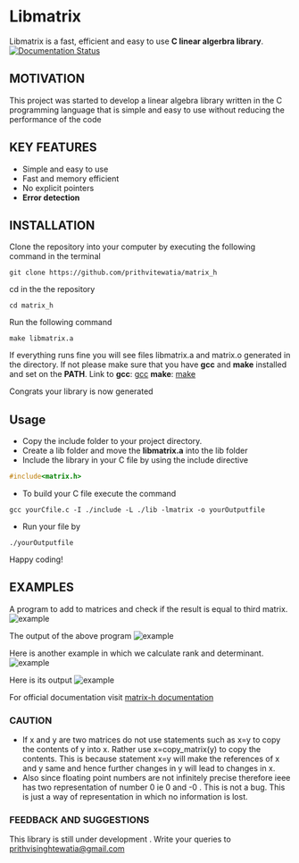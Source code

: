 # Libmatrix

Libmatrix is a fast, efficient and easy to use **C linear algerbra library**.
[![Documentation Status](https://readthedocs.org/projects/matrix-h/badge/?version=latest)](https://matrix-h.readthedocs.io/en/latest/?badge=latest)

## MOTIVATION

This project was started to develop a linear algebra library written in the C programming language
that is simple and easy to use without reducing the performance of the code

## KEY FEATURES

- Simple and easy to use
- Fast and memory efficient
- No explicit pointers
- **Error detection**

## INSTALLATION

Clone the repository into your computer by executing the following command in the terminal 
```
git clone https://github.com/prithvitewatia/matrix_h
```

cd in the the repository
```
cd matrix_h
```

Run the following command
```
make libmatrix.a
```

If everything runs fine you will see files libmatrix.a and matrix.o generated in the directory.
If not please make sure that you have **gcc** and **make** installed and set on the **PATH**.
Link to
**gcc**: [gcc](https://sourceforge.net/projects/mingw-w64/)
**make**: [make](https://sourceforge.net/projects/gnuwin32/files/make/3.81/make-3.81.exe/download?use_mirror=excellmedia&download=)

Congrats your library is now generated

## Usage
- Copy the include folder to your project directory.
- Create a lib folder and move the **libmatrix.a** into the lib folder
- Include the library in your C file by using the include directive
```C
#include<matrix.h>
```
- To build your C file execute the command
```
gcc yourCfile.c -I ./include -L ./lib -lmatrix -o yourOutputfile
```
- Run your file by
```
./yourOutputfile
```

Happy coding!

## EXAMPLES

A program to add to matrices and check if the result is equal to third matrix.
![example](https://github.com/prithvitewatia/matrix_h/blob/master/doc_images/matrix_add_example_code.png?raw=true)

The output of the above program
![example](https://github.com/prithvitewatia/matrix_h/blob/master/doc_images/matrix_add_output.png?raw=true)

Here is another example in which we calculate rank and determinant.
![example](https://github.com/prithvitewatia/matrix_h/blob/master/doc_images/rank_det_example.png?raw=true)

Here is its output
![example](https://github.com/prithvitewatia/matrix_h/blob/master/doc_images/rank_det_output.png?raw=true)

For official documentation visit [matrix-h documentation](https://matrix-h.readthedocs.io/en/latest/?badge=latest)

### CAUTION
- If x and y are two matrices do not use statements such as x=y to copy the contents of y into x.
Rather use x=copy_matrix(y) to copy the contents. This is because statement x=y will make the references of
x and y same and hence further changes in y will lead to changes in x.
- Also since floating point numbers are not infinitely precise therefore ieee has two representation of 
number 0 ie 0 and -0 . This is not a bug. This is just a way of representation in which no information is lost.

### FEEDBACK AND SUGGESTIONS
This library is still under development .
Write your queries to prithvisinghtewatia@gmail.com
